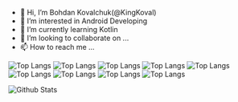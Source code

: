 - 👋 Hi, I’m Bohdan Kovalchuk(@KingKoval)
- 👀 I’m interested in Android Developing
- 🌱 I’m currently learning Kotlin
- 💞️ I’m looking to collaborate on ...
- 📫 How to reach me ...

<!---
KingKoval/KingKoval is a ✨ special ✨ repository because its `README.md` (this file) appears on your GitHub profile.
You can click the Preview link to take a look at your changes.
--->
![Top Langs](https://github-readme-stats.vercel.app/api/top-langs/?username=KingKoval&hide=TeX&layout=compact&theme=dark)
![Top Langs](https://github-readme-stats.vercel.app/api/top-langs/?username=KingKoval&hide=TeX&layout=compact&theme=radical)
![Top Langs](https://github-readme-stats.vercel.app/api/top-langs/?username=KingKoval&hide=TeX&layout=compact&theme=merko)
![Top Langs](https://github-readme-stats.vercel.app/api/top-langs/?username=KingKoval&hide=TeX&layout=compact&theme=gruvbox)
![Top Langs](https://github-readme-stats.vercel.app/api/top-langs/?username=KingKoval&hide=TeX&layout=compact&theme=tokyonight)
![Top Langs](https://github-readme-stats.vercel.app/api/top-langs/?username=KingKoval&hide=TeX&layout=compact&theme=onedark)
![Top Langs](https://github-readme-stats.vercel.app/api/top-langs/?username=KingKoval&hide=TeX&layout=compact&theme=cobalt)
![Top Langs](https://github-readme-stats.vercel.app/api/top-langs/?username=KingKoval&hide=TeX&layout=compact&theme=synthwave)
![Top Langs](https://github-readme-stats.vercel.app/api/top-langs/?username=KingKoval&hide=TeX&layout=compact&theme=dracula)


![Github Stats](https://github-readme-stats.vercel.app/api?username=KingKoval&count_private=true&show_icons=true&include_all_commits=true)
